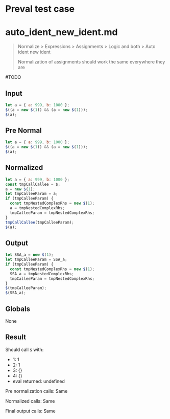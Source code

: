 # Preval test case

# auto_ident_new_ident.md

> Normalize > Expressions > Assignments > Logic and both > Auto ident new ident
>
> Normalization of assignments should work the same everywhere they are

#TODO

## Input

`````js filename=intro
let a = { a: 999, b: 1000 };
$((a = new $(1)) && (a = new $(1)));
$(a);
`````

## Pre Normal

`````js filename=intro
let a = { a: 999, b: 1000 };
$((a = new $(1)) && (a = new $(1)));
$(a);
`````

## Normalized

`````js filename=intro
let a = { a: 999, b: 1000 };
const tmpCallCallee = $;
a = new $(1);
let tmpCalleeParam = a;
if (tmpCalleeParam) {
  const tmpNestedComplexRhs = new $(1);
  a = tmpNestedComplexRhs;
  tmpCalleeParam = tmpNestedComplexRhs;
}
tmpCallCallee(tmpCalleeParam);
$(a);
`````

## Output

`````js filename=intro
let SSA_a = new $(1);
let tmpCalleeParam = SSA_a;
if (tmpCalleeParam) {
  const tmpNestedComplexRhs = new $(1);
  SSA_a = tmpNestedComplexRhs;
  tmpCalleeParam = tmpNestedComplexRhs;
}
$(tmpCalleeParam);
$(SSA_a);
`````

## Globals

None

## Result

Should call `$` with:
 - 1: 1
 - 2: 1
 - 3: {}
 - 4: {}
 - eval returned: undefined

Pre normalization calls: Same

Normalized calls: Same

Final output calls: Same
